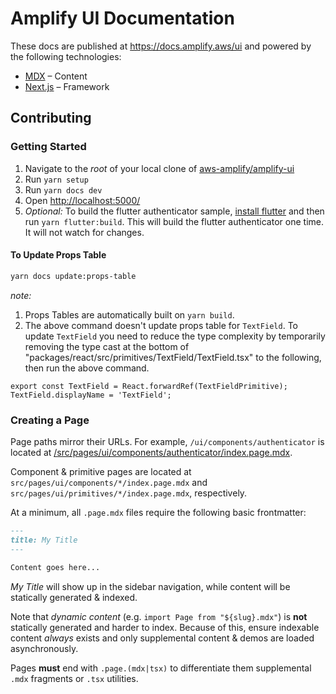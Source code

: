 # Amplify UI Documentation

These docs are published at https://docs.amplify.aws/ui and powered by the following technologies:

- [MDX](https://mdxjs.com/) – Content
- [Next.js](https://nextjs.org/) – Framework

## Contributing

### Getting Started

1. Navigate to the _root_ of your local clone of [aws-amplify/amplify-ui](https://github.com/aws-amplify/amplify-ui)
1. Run `yarn setup`
1. Run `yarn docs dev`
1. Open <http://localhost:5000/>
1. _Optional:_ To build the flutter authenticator sample, [install flutter](https://docs.flutter.dev/get-started/install) and then run `yarn flutter:build`. This will build the flutter authenticator one time. It will not watch for changes.

#### To Update Props Table

```sh
yarn docs update:props-table
```

_note:_

1. Props Tables are automatically built on `yarn build`.
2. The above command doesn't update props table for `TextField`. To update `TextField` you need to reduce the type complexity by temporarily removing the type cast at the bottom of "packages/react/src/primitives/TextField/TextField.tsx" to the following, then run the above command.

```tsx
export const TextField = React.forwardRef(TextFieldPrimitive);
TextField.displayName = 'TextField';
```

### Creating a Page

Page paths mirror their URLs. For example, `/ui/components/authenticator` is located at [/src/pages/ui/components/authenticator/index.page.mdx](src/pages/ui/components/authenticator/index.page.mdx).

Component & primitive pages are located at `src/pages/ui/components/*/index.page.mdx` and `src/pages/ui/primitives/*/index.page.mdx`, respectively.

At a minimum, all `.page.mdx` files require the following basic frontmatter:

```md
---
title: My Title
---

Content goes here...
```

_My Title_ will show up in the sidebar navigation, while content will be statically generated & indexed.

Note that _dynamic content_ (e.g. `import Page from "${slug}.mdx"`) is **not** statically generated
and harder to index. Because of this, ensure indexable content _always_ exists and only supplemental
content & demos are loaded asynchronously.

Pages **must** end with `.page.(mdx|tsx)` to differentiate them supplemental
`.mdx` fragments or `.tsx` utilities.
